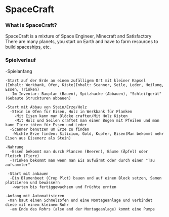 # SpaceCraft
### What is SpaceCraft?
SpaceCraft is a mixture of Space Engineer, Minecraft and Satisfactory
There are many planets, you start on Earth and have to farm resources to build spaceships, etc.


### Spielverlauf
 -Spielanfang
 
    -Start auf der Erde an einem zufälligem Ort mit kleiner Kapsel (Inhalt: Werkbank, Ofen, Kiste(Inhalt: Scanner, Seile, Leder, Heilung, Essen, Trinken)
      -Im Inventar: Bauplan (Bauen), Spitzhacke (Abbauen), "Schleifgerät" (Gebaute Struckturen abbauen)
    
    -Start mit Abbau von Stein/Erze/Holz
      -Stein in Ofen für Eisen, Holz in Werkbank für Planken
        -Mit Eisen kann man Blöcke craften/Mit Holz Kisten
        -Mit Holz und Seilen craftet man einen Bogen mit Pfeilen und man kann Tiere töten für Essen und Leder
      -Scanner benutzen um Erze zu finden
       -Wichte Erze finden: Silicium, Gold, Kupfer, Eisen(Man bekommt mehr Eisen aus Eisenerz als Stein)
      
    -Nahrung
      -Essen bekommt man durch Planzen (Beeren), Bäume (Äpfel) oder Fleisch (Tiere)
      -Trinken bekommt man wenn man Eis aufwärmt oder durch einen "Tau aufsammler"
      
     -Start mit anbauen
      -Ein Blumenbeet (Crop Plot) bauen und auf einen Block setzen, Samen platzieren und bewässern
       -warten bis fertiggewachsen und Früchte ernten
       
    -Anfang mit Automatisieren
     -man baut einen Schmelzofen und eine Montageanlage und verbindet diese mit einem kleinem Rohr
      -am Ende des Rohrs (also and der Montageanlage) kommt eine Pumpe
